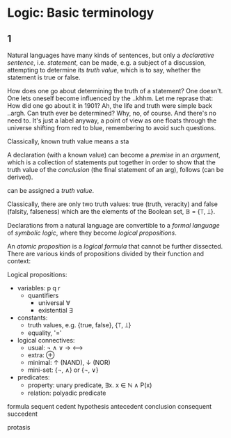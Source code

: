 # Logic: Basic terminology



## 1

Natural languages have many kinds of sentences, but only a *declarative sentence*, i.e. *statement*, can be made, e.g. a subject of a discussion, attempting to determine its *truth value*, which is to say, whether the statement is true or false.

How does one go about determining the truth of a statement? One doesn't. One lets oneself become influenced by the ..khhm. Let me reprase that: How did one go about it in 1901? Ah, the life and truth were simple back ..argh. Can truth ever be determined? Why, no, of course. And there's no need to. It's just a label anyway, a point of view as one floats through the universe shifting from red to blue, remembering to avoid such questions.

Classically, known truth value means a sta


A declaration (with a known value) can become a *premise* in an *argument*, which is a collection of statements put together in order to show that the truth value of the *conclusion* (the final statement of an arg), follows (can be derived).


can be assigned a *truth value*.

Classically, there are only two truth values: true (truth, veracity) and false (falsity, falseness) which are the elements of the Boolean set, 𝔹 = {⟙, ⟘}. 

Declarations from a natural language are convertible to a *formal language* of *symbolic logic*, where they become *logical propositions*.



An *atomic proposition* is a *logical formula* that cannot be further dissected. There are various kinds of propositions divided by their function and context:

Logical propositions:
- variables: p q r
  - quantifiers
    - universal   ∀
    - existential ∃
- constants:
  - truth values, e.g. {true, false}, {⟙, ⟘}
  - equality, '='
- logical connectives:
  - usual: ¬ ∧ ∨ → ⟷
  - extra: ⊕ 
  - minimal: ↑ (NAND), ↓ (NOR)
  - mini-set: {¬, ∧} or {¬, ∨}
- predicates:
  - property: unary predicate, ∃x. x ∈ ℕ ∧ P(x)
  - relation: polyadic predicate



formula
sequent
cedent
hypothesis
antecedent
conclusion
consequent
succedent

protasis
